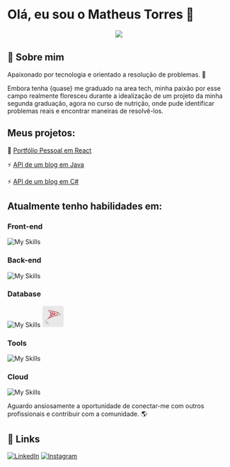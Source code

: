 # Olá, eu sou o Matheus Torres 🌅

<div align="center">
  <img  src="https://ssr-contributions-svg.vercel.app/_/kagradiel?chart=3dbar&gap=0.6&scale=2&gradient=true&flatten=2&animation=wave&animation_duration=3.5&animation_delay=0.13&animation_amplitude=20&animation_frequency=0.5&animation_wave_center=14_0&format=svg&weeks=30&theme=dark_green"
   />
</div>

## 🚀 Sobre mim
Apaixonado por tecnologia e orientado a resolução de problemas. 👋

Embora tenha {quase} me graduado na area tech, minha paixão por esse campo realmente floresceu durante a idealização de um projeto da minha segunda graduação, agora no curso de nutrição, onde pude identificar problemas reais e encontrar maneiras de resolvê-los.

## Meus projetos:
 🧠 <a href="https://github.com/Kagradiel/MatheusTorres">Portfólio Pessoal em React</a>
 
 ⚡️ <a href="https://github.com/Kagradiel/Blog">API de  um blog em Java</a>
 
 ⚡️ <a href="https://github.com/Kagradiel/Blogpessoal">API de  um blog em C#</a>

## Atualmente tenho habilidades em:

### Front-end

![My Skills](https://skillicons.dev/icons?i=ts,javascript,html,react,css,sass,styledcomponents&theme=light)

### Back-end

![My Skills](https://skillicons.dev/icons?i=java,dotnet,cs,&theme=light)

### Database

![My Skills](https://skillicons.dev/icons?i=mysql&theme=light) <img alt="React" height="48" width="48" src="https://github.com/gui-bus/TechIcons/blob/main/Light/SQL Server.svg">


### Tools

![My Skills](https://skillicons.dev/icons?i=postman,figma,git,github,vite,docker&theme=light)

### Cloud

![My Skills](https://skillicons.dev/icons?i=azure,vercel&theme=light)


Aguardo ansiosamente a oportunidade de conectar-me com outros profissionais e contribuir com a comunidade. 🌎


## 🔗 Links

[![LinkedIn](https://img.shields.io/badge/LinkedIn-0077B5?style=for-the-badge&logo=linkedin&logoColor=white&color=ECDFCC)](https://www.linkedin.com/in/omatheustorres)
[![Instagram](https://img.shields.io/badge/Instagram-E4405F?style=for-the-badge&logo=instagram&logoColor=white&color=ECDFCC)](https://www.instagram.com/omatheustorres/)


